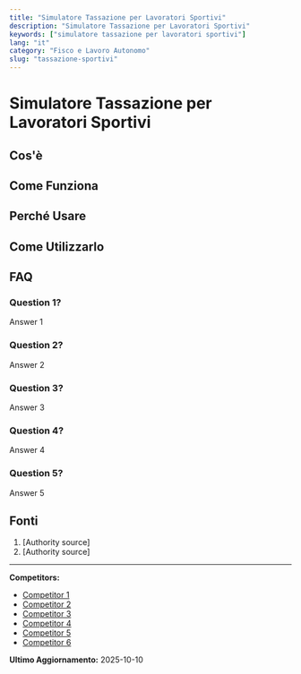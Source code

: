 ```yaml
---
title: "Simulatore Tassazione per Lavoratori Sportivi"
description: "Simulatore Tassazione per Lavoratori Sportivi"
keywords: ["simulatore tassazione per lavoratori sportivi"]
lang: "it"
category: "Fisco e Lavoro Autonomo"
slug: "tassazione-sportivi"
---
```


# Simulatore Tassazione per Lavoratori Sportivi

<!-- TODO: Add introduction -->

## Cos'è

<!-- TODO: Explain what this calculator does -->

## Come Funziona

<!-- TODO: Explain methodology -->

## Perché Usare

<!-- TODO: List benefits -->

## Come Utilizzarlo

<!-- TODO: Step-by-step guide -->

## FAQ

### Question 1?
Answer 1

### Question 2?
Answer 2

### Question 3?
Answer 3

### Question 4?
Answer 4

### Question 5?
Answer 5

## Fonti

1. [Authority source]
2. [Authority source]

---

**Competitors:**
- [Competitor 1](https://www.diasport.it/calc.sportiva/index.html)
- [Competitor 2](https://www.socalsolver.com/it/fisco-e-lavoro-autonomo/tassazione-sportivi)
- [Competitor 3](https://www.asso360.it/riforma-dello-sport/come-si-calcolano-i-compensi-sportivi-guida-rapida-e-video-tutorial/)
- [Competitor 4](https://flextax.it/calcolo-tasse-ed-esempi-per-istruttori-sportivi-in-forfettario/)
- [Competitor 5](https://www.fiscoetasse.com/domande-e-risposte/12734-quali-compensi-sono-esenti-da-inps-eo-da-tassazione-per-i-lavoratori-sportivi-dilettanti.html)
- [Competitor 6](https://www.teamsystem.com/magazine/sport-e-wellness/premi-sportivi-guida-tassazione/)

**Ultimo Aggiornamento:** 2025-10-10

